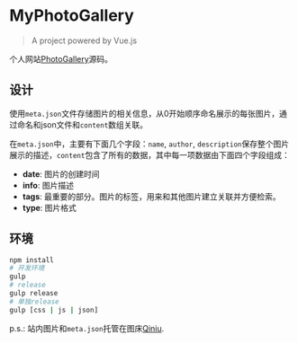 # MyPhotoGallery

> A project powered by Vue.js

个人网站[PhotoGallery](http://shenlvmeng.github.io/gallery/)源码。

## 设计

使用`meta.json`文件存储图片的相关信息，从0开始顺序命名展示的每张图片，通过命名和json文件和`content`数组关联。

在`meta.json`中，主要有下面几个字段：`name`, `author`, `description`保存整个图片展示的描述，`content`包含了所有的数据，其中每一项数据由下面四个字段组成：

- **date**: 图片的创建时间
- **info**: 图片描述
- **tags**: 最重要的部分。图片的标签，用来和其他图片建立关联并方便检索。
- **type**: 图片格式

## 环境

```bash
npm install
# 开发环境
gulp
# release
gulp release
# 单独release
gulp [css | js | json]
```

p.s.: 站内图片和`meta.json`托管在图床[Qiniu](https://qiniu.com).
